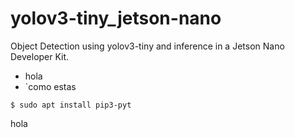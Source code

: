 # yolov3-tiny_jetson-nano
Object Detection using yolov3-tiny and inference in a Jetson Nano Developer Kit.

* hola
* `como estas
```
$ sudo apt install pip3-pyt
```
hola
